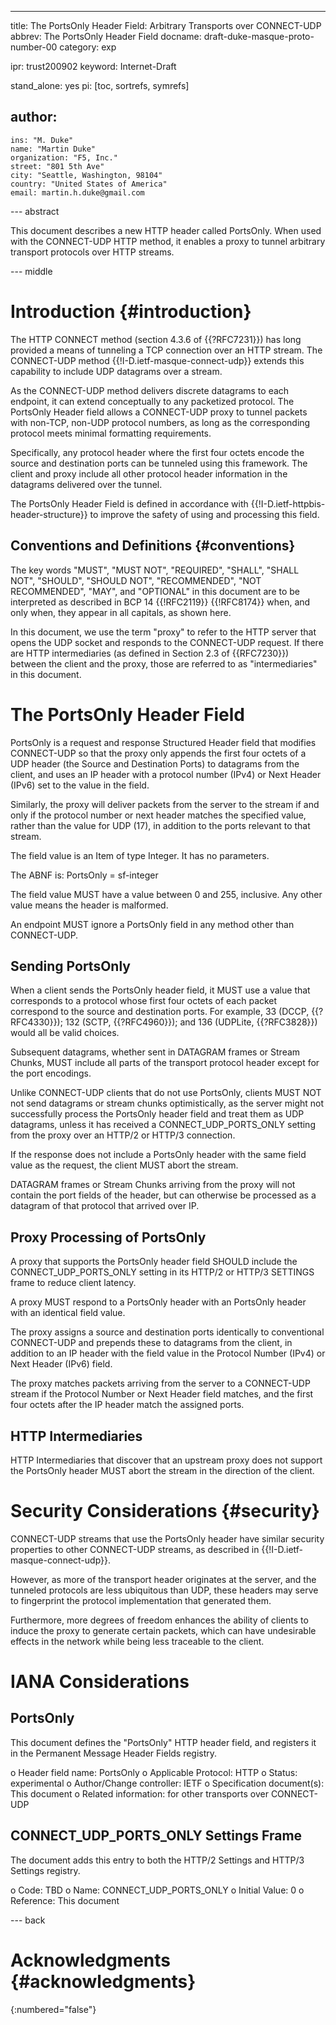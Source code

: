 ---
title: The PortsOnly Header Field: Arbitrary Transports over CONNECT-UDP
abbrev: The PortsOnly Header Field
docname: draft-duke-masque-proto-number-00
category: exp

ipr: trust200902
keyword: Internet-Draft

stand_alone: yes
pi: [toc, sortrefs, symrefs]

author:
 -
    ins: "M. Duke"
    name: "Martin Duke"
    organization: "F5, Inc."
    street: "801 5th Ave"
    city: "Seattle, Washington, 98104"
    country: "United States of America"
    email: martin.h.duke@gmail.com


--- abstract

This document describes a new HTTP header called PortsOnly. When used with
the CONNECT-UDP HTTP method, it enables a proxy to tunnel arbitrary transport
protocols over HTTP streams.

--- middle

# Introduction {#introduction}

The HTTP CONNECT method (section 4.3.6 of {{?RFC7231}}) has long provided a
means of tunneling a TCP connection over an HTTP stream. The CONNECT-UDP
method {{!I-D.ietf-masque-connect-udp}} extends this capability to include UDP
datagrams over a stream.

As the CONNECT-UDP method delivers discrete datagrams to each endpoint, it can
extend conceptually to any packetized protocol. The PortsOnly Header field
allows a CONNECT-UDP proxy to tunnel packets with non-TCP, non-UDP protocol
numbers, as long as the corresponding protocol meets minimal formatting
requirements.

Specifically, any protocol header where the first four octets encode the source
and destination ports can be tunneled using this framework. The client and proxy
include all other protocol header information in the datagrams delivered over
the tunnel.

The PortsOnly Header Field is defined in accordance with
{{!I-D.ietf-httpbis-header-structure}} to improve the safety of using and
processing this field.

## Conventions and Definitions {#conventions}

The key words "MUST", "MUST NOT", "REQUIRED", "SHALL", "SHALL NOT", "SHOULD",
"SHOULD NOT", "RECOMMENDED", "NOT RECOMMENDED", "MAY", and "OPTIONAL" in this
document are to be interpreted as described in BCP 14 {{!RFC2119}} {{!RFC8174}}
when, and only when, they appear in all capitals, as shown here.

In this document, we use the term "proxy" to refer to the HTTP server that
opens the UDP socket and responds to the CONNECT-UDP request. If there are
HTTP intermediaries (as defined in Section 2.3 of {{RFC7230}}) between the
client and the proxy, those are referred to as "intermediaries" in this
document.

# The PortsOnly Header Field

PortsOnly is a request and response Structured Header field that modifies
CONNECT-UDP so that the proxy only appends the first four octets of a UDP header
(the Source and Destination Ports) to datagrams from the client, and uses an IP 
header with a protocol number (IPv4) or Next Header (IPv6) set to the value in
the field.

Similarly, the proxy will deliver packets from the server to the stream if and
only if the protocol number or next header matches the specified value, rather
than the value for UDP (17), in addition to the ports relevant to that stream.

The field value is an Item of type Integer. It has no parameters.

The ABNF is:
PortsOnly = sf-integer

The field value MUST have a value between 0 and 255, inclusive. Any other
value means the header is malformed.

An endpoint MUST ignore a PortsOnly field in any method other than
CONNECT-UDP.

## Sending PortsOnly

When a client sends the PortsOnly header field, it MUST use a value that
corresponds to a protocol whose first four octets of each packet correspond to
the source and destination ports. For example, 33 (DCCP, {{?RFC4330}}); 132
(SCTP, {{?RFC4960}}); and 136 (UDPLite, {{?RFC3828}}) would all be valid
choices.

Subsequent datagrams, whether sent in DATAGRAM frames or Stream Chunks, MUST
include all parts of the transport protocol header except for the port
encodings.

Unlike CONNECT-UDP clients that do not use PortsOnly, clients MUST NOT not send
datagrams or stream chunks optimistically, as the server might not successfully
process the PortsOnly header field and treat them as UDP datagrams, unless it
has received a CONNECT_UDP_PORTS_ONLY setting from the proxy over an HTTP/2 or
HTTP/3 connection.

If the response does not include a PortsOnly header with the same field value
as the request, the client MUST abort the stream.

DATAGRAM frames or Stream Chunks arriving from the proxy will not contain the
port fields of the header, but can otherwise be processed as a datagram of that
protocol that arrived over IP.

## Proxy Processing of PortsOnly

A proxy that supports the PortsOnly header field SHOULD include the
CONNECT_UDP_PORTS_ONLY setting in its HTTP/2 or HTTP/3 SETTINGS frame to
reduce client latency.

A proxy MUST respond to a PortsOnly header with an PortsOnly header with an
identical field value.

The proxy assigns a source and destination ports identically to conventional
CONNECT-UDP and prepends these to datagrams from the client, in addition to an
IP header with the field value in the Protocol Number (IPv4) or Next Header
(IPv6) field.

The proxy matches packets arriving from the server to a CONNECT-UDP stream if
the Protocol Number or Next Header field matches, and the first four octets
after the IP header match the assigned ports.

## HTTP Intermediaries

HTTP Intermediaries that discover that an upstream proxy does not support
the PortsOnly header MUST abort the stream in the direction of the client.

# Security Considerations {#security}

CONNECT-UDP streams that use the PortsOnly header have similar security
properties to other CONNECT-UDP streams, as described in
{{!I-D.ietf-masque-connect-udp}}.

However, as more of the transport header originates at the server, and the
tunneled protocols are less ubiquitous than UDP, these headers may serve to
fingerprint the protocol implementation that generated them.

Furthermore, more degrees of freedom enhances the ability of clients to
induce the proxy to generate certain packets, which can have undesirable
effects in the network while being less traceable to the client.

# IANA Considerations

## PortsOnly 

This document defines the "PortsOnly" HTTP header field, and registers it in the
Permanent Message Header Fields registry.

o Header field name: PortsOnly
o Applicable Protocol: HTTP
o Status: experimental
o Author/Change controller: IETF
o Specification document(s): This document
o Related information: for other transports over CONNECT-UDP

## CONNECT_UDP_PORTS_ONLY Settings Frame

The document adds this entry to both the HTTP/2 Settings and HTTP/3 Settings
registry.

o Code: TBD
o Name: CONNECT_UDP_PORTS_ONLY
o Initial Value: 0
o Reference: This document

--- back

# Acknowledgments {#acknowledgments}
{:numbered="false"}
